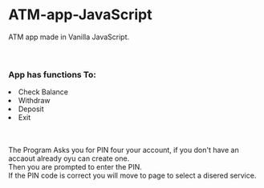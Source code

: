# ATM-app-JavaScript

ATM app made in Vanilla JavaScript.
<br><br><br>

### App has functions To: 
<li>Check Balance</li>
<li>Withdraw</li>
<li>Deposit</li>
<li>Exit </li>

<br><br>
The Program Asks you for PIN four your account, if you don't have an accaout already oyu can create one.<br>
Then you are prompted to enter the PIN.<br>
If the PIN code is correct you will move to page to select a disered service.<br>

